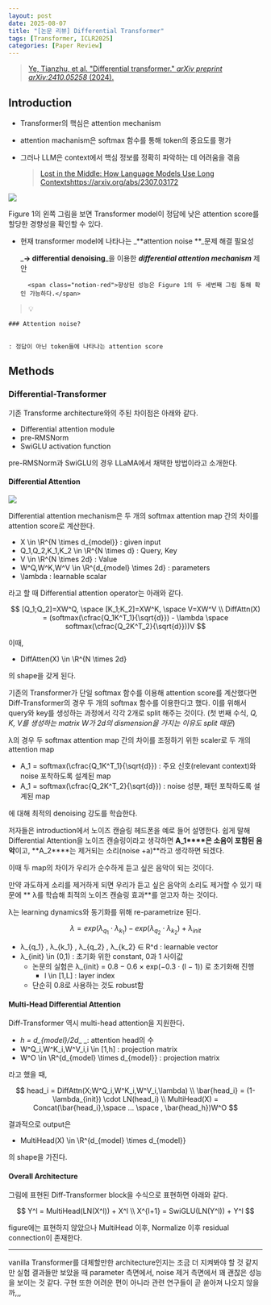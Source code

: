 ```yaml
---
layout: post
date: 2025-08-07
title: "[논문 리뷰] Differential Transformer"
tags: [Transformer, ICLR2025]
categories: [Paper Review]
---
```


> [Ye, Tianzhu, et al. "Differential transformer." ](https://arxiv.org/abs/2410.05258)[_arXiv preprint arXiv:2410.05258_](https://arxiv.org/abs/2410.05258)[ (2024).](https://arxiv.org/abs/2410.05258)



## Introduction

- Transformer의 핵심은 attention mechanism
- attention machanism은 softmax 함수를 통해 token의 중요도를 평가
- 그러나 LLM은 context에서 핵심 정보를 정확히 파악하는 데 어려움을 겪음

	> [Lost in the Middle: How Language Models Use Long Contextshttps://arxiv.org/abs/2307.03172](https://arxiv.org/abs/2307.03172)


![](https://prod-files-secure.s3.us-west-2.amazonaws.com/542b861c-36a8-4051-84e5-8804b6728dba/9083ea56-691a-4752-ae26-47f403431ac8/image.png?X-Amz-Algorithm=AWS4-HMAC-SHA256&X-Amz-Content-Sha256=UNSIGNED-PAYLOAD&X-Amz-Credential=ASIAZI2LB466SCK5KR73%2F20250911%2Fus-west-2%2Fs3%2Faws4_request&X-Amz-Date=20250911T190103Z&X-Amz-Expires=3600&X-Amz-Security-Token=IQoJb3JpZ2luX2VjEKP%2F%2F%2F%2F%2F%2F%2F%2F%2F%2FwEaCXVzLXdlc3QtMiJHMEUCIQCso05BuUPvooeng%2B1xcu9FjFOilWf1GuYxf35QpTekrwIgN56pYQUBdZkqsvwoKvpRkOeIjv5nRHkw9UyzFXuWlKQq%2FwMIHBAAGgw2Mzc0MjMxODM4MDUiDDPBv%2FKRqwScna%2F1dSrcA4gp3cj%2BBbcHLBiLPSQlI3X5iuS1ceuylKlTQOfiyvrrxLB9Ufp0euQJ35epW8vRaNpHEMghGdy1V0iy%2FX0SIBnQe63a2159KPp5m3CiRpyIy2xpdh0mfkCZY7vEciWTxLojrpUqOIEot0u58B3VvNwjnW5Mzy1CamTFYlnsJB3EKRfhVyAojaCC8sUx3QG0E3djw00mW%2FcyBh13pqTABbAt%2F39eEe0DRvCvL7Meh%2FT7Im1JLzBO%2Bd%2Fshs1KbFDPABwrFffHWmAUPPG%2BrGnX%2FoZqs7Z2OzmQVFYBPPPQvXbTjUCy13lvC8A3DX5eCNiWrcrXZkTOxisWXUBVupZ9nPRTw50AdN61v9HmQA8dZO08PlqAUITS67Tv1f7N%2FhIiyppt5%2FFaMHGkBHSVKBLr1sHSin4u%2FvO8cT6owElrvym6Cc%2Fn5Ean%2B%2B0yreNe%2BZnXu2VYvsbaxIlU8PhPiH2lD76LSoTBY%2F0sMMnu8RjyoiuCqPpcGCinLVfEv0CURWedruf2AHMtzw4Bv5EmTw8XqhEy%2BCBE%2F46iP3fylWXTXEgjAA1bVzBRxONhwUM868R%2FSArvXDteSOoQB6JiDm%2BFcF0605Lz%2FhZpmbu0uPpvwqCPbfnmymiAhW0Tz%2FW%2FMJSsjMYGOqUBSCUMp7aiR21cvD%2BJ81snjRBjr0FjFI0JJ0oa6OY2ZepcaYyGbKl%2BNUL7sslqgKXD1z71%2F3UToNIxcRwXEq%2BR%2BmC%2FVsCAcrQhMHkszZa6plD5o%2F3ZLpKCPDLC0cXv1PMEWq2BotrEbrTjSrlBcQSSqcq0dnO%2BcMYDWPtVELL9mKXZW3eaQinBU9MNlFYqS0VA%2FjbNkzxpNQNgOVOHRq5s7lx3Y1qf&X-Amz-Signature=6073614cfec36d67c405d3b49ab01ae4bcb011c94acabd0043c6697f10389f95&X-Amz-SignedHeaders=host&x-amz-checksum-mode=ENABLED&x-id=GetObject)


Figure 1의 왼쪽 그림을 보면 Transformer model이 정답에 낮은 attention score를 할당한 경향성을 확인할 수 있다.

- 현재 transformer model에 나타나는 _**attention noise **_문제 해결 필요성

	_**→ differential denoising**_을 이용한 _**differential attention mechanism**_ 제안


		<span class="notion-red">향상된 성능은 Figure 1의 두 세번째 그림 통해 확인 가능하다.</span>


> 💡 


	### Attention noise?


	: 정답이 아닌 token들에 나타나는 attention score



## Methods



### Differential-Transformer


기존 Transforme architecture와의 주된 차이점은 아래와 같다.

- Differential attention module
- pre-RMSNorm
- SwiGLU activation function

pre-RMSNorm과 SwiGLU의 경우 LLaMA에서 채택한 방법이라고 소개한다.



#### Differential Attention


![](https://prod-files-secure.s3.us-west-2.amazonaws.com/542b861c-36a8-4051-84e5-8804b6728dba/116d70b2-1963-4810-9167-f4c7d8a06e8f/image.png?X-Amz-Algorithm=AWS4-HMAC-SHA256&X-Amz-Content-Sha256=UNSIGNED-PAYLOAD&X-Amz-Credential=ASIAZI2LB466SCK5KR73%2F20250911%2Fus-west-2%2Fs3%2Faws4_request&X-Amz-Date=20250911T190103Z&X-Amz-Expires=3600&X-Amz-Security-Token=IQoJb3JpZ2luX2VjEKP%2F%2F%2F%2F%2F%2F%2F%2F%2F%2FwEaCXVzLXdlc3QtMiJHMEUCIQCso05BuUPvooeng%2B1xcu9FjFOilWf1GuYxf35QpTekrwIgN56pYQUBdZkqsvwoKvpRkOeIjv5nRHkw9UyzFXuWlKQq%2FwMIHBAAGgw2Mzc0MjMxODM4MDUiDDPBv%2FKRqwScna%2F1dSrcA4gp3cj%2BBbcHLBiLPSQlI3X5iuS1ceuylKlTQOfiyvrrxLB9Ufp0euQJ35epW8vRaNpHEMghGdy1V0iy%2FX0SIBnQe63a2159KPp5m3CiRpyIy2xpdh0mfkCZY7vEciWTxLojrpUqOIEot0u58B3VvNwjnW5Mzy1CamTFYlnsJB3EKRfhVyAojaCC8sUx3QG0E3djw00mW%2FcyBh13pqTABbAt%2F39eEe0DRvCvL7Meh%2FT7Im1JLzBO%2Bd%2Fshs1KbFDPABwrFffHWmAUPPG%2BrGnX%2FoZqs7Z2OzmQVFYBPPPQvXbTjUCy13lvC8A3DX5eCNiWrcrXZkTOxisWXUBVupZ9nPRTw50AdN61v9HmQA8dZO08PlqAUITS67Tv1f7N%2FhIiyppt5%2FFaMHGkBHSVKBLr1sHSin4u%2FvO8cT6owElrvym6Cc%2Fn5Ean%2B%2B0yreNe%2BZnXu2VYvsbaxIlU8PhPiH2lD76LSoTBY%2F0sMMnu8RjyoiuCqPpcGCinLVfEv0CURWedruf2AHMtzw4Bv5EmTw8XqhEy%2BCBE%2F46iP3fylWXTXEgjAA1bVzBRxONhwUM868R%2FSArvXDteSOoQB6JiDm%2BFcF0605Lz%2FhZpmbu0uPpvwqCPbfnmymiAhW0Tz%2FW%2FMJSsjMYGOqUBSCUMp7aiR21cvD%2BJ81snjRBjr0FjFI0JJ0oa6OY2ZepcaYyGbKl%2BNUL7sslqgKXD1z71%2F3UToNIxcRwXEq%2BR%2BmC%2FVsCAcrQhMHkszZa6plD5o%2F3ZLpKCPDLC0cXv1PMEWq2BotrEbrTjSrlBcQSSqcq0dnO%2BcMYDWPtVELL9mKXZW3eaQinBU9MNlFYqS0VA%2FjbNkzxpNQNgOVOHRq5s7lx3Y1qf&X-Amz-Signature=dda41f6fcf1489a3f9497dd325f93077933854903878691ea1bf98318db3361b&X-Amz-SignedHeaders=host&x-amz-checksum-mode=ENABLED&x-id=GetObject)


Differential attention mechanism은 두 개의 softmax attention map 간의 차이를 attention score로 계산한다.

- X \in \R^{N \times d\_{model}} : given input
- Q\_1,Q\_2,K\_1,K\_2 \in \R^{N \times d} : Query, Key
- V \in \R^{N \times 2d} : Value
- W^Q,W^K,W^V \in \R^{d\_{model} \times 2d} : parameters
- \lambda : learnable scalar

라고 할 때 Differential attention operator는 아래와 같다.


$$
[Q_1;Q_2]=XW^Q, \space [K_1;K_2]=XW^K, \space V=XW^V \\
DiffAttn(X) = (softmax(\cfrac{Q_1K^T_1}{\sqrt{d}}) - \lambda \space softmax(\cfrac{Q_2K^T_2}{\sqrt{d}}))V
$$


이때,

- DiffAtten(X) \in \R^{N \times 2d}

의 shape을 갖게 된다.


기존의 Transformer가 단일 softmax 함수를 이용해 attention score를 계산했다면 Diff-Transformer의 경우 두 개의 softmax 함수를 이용한다고 했다. 이를 위해서 query와 key를 생성하는 과정에서 각각 2개로 split 해주는 것이다. <span class="notion-red">(첫 번째 수식, </span><span class="notion-red">_Q, K, V를 생성하는 matrix W가 2d의 dismension을 가지는 이유도 split 때문_</span><span class="notion-red">)</span>


 λ의 경우 두 softmax attention map 간의 차이를 조정하기 위한 scaler로 두 개의 attention map

- A\_1 = softmax(\cfrac{Q\_1K^T\_1}{\sqrt{d}}) : 주요 신호(relevant context)와 noise 포착하도록 설계된 map
- A\_1 = softmax(\cfrac{Q\_2K^T\_2}{\sqrt{d}}) : noise 성분, 패턴 포착하도록 설계된 map 

에 대해 최적의 denoising 강도를 학습한다.


저자들은 introduction에서 노이즈 캔슬링 헤드폰을 예로 들어 설명한다. 쉽게 말해 Differential Attention을 노이즈 캔슬링이라고 생각하면 **A\_1****은 소음이 포함된 음악**이고, **A\_2****는 제거되는 소리(noise +a)**라고 생각하면 되겠다. 


이때 두 map의 차이가 우리가 순수하게 듣고 싶은 음악이 되는 것이다. 


만약 과도하게 소리를 제거하게 되면 우리가 듣고 싶은 음악의 소리도 제거할 수 있기 때문에 ** λ를 학습해 최적의 노이즈 캔슬링 효과**를 얻고자 하는 것이다.


λ는 learning dynamics와 동기화를 위해 re-parametrize 된다.


$$
\lambda = exp(\lambda_{q_1} \cdot \lambda_{k_1}) - exp(\lambda_{q_2} \cdot \lambda_{k_2}) + \lambda_{init}
$$

- λ\_{q\_1} , λ\_{k\_1} , λ\_{q\_2} , λ\_{k\_2} ∈ R^d : learnable vector
- λ\_{init} \in (0,1) : 초기화 위한 constant, 0과 1 사이값
	- 논문의 실험은 λ\_{init} = 0.8 − 0.6 × exp(−0.3 · (l − 1)) 로 초기화해 진행
		- l \in [1,L] : layer index
	- 단순히 0.8로 사용하는 것도 robust함


#### **Multi-Head Differential Attention**


Diff-Transformer 역시 multi-head attention을 지원한다.

- _h = d\_{model}/2d__ _: attention head의 수
- W^Q\_i,W^K\_i,W^V\_i,i \in [1,h] : projection matrix
- W^O \in \R^{d\_{model} \times d\_{model}} : projection matrix

라고 했을 때,


$$
head_i = DiffAttn(X;W^Q_i,W^K_i,W^V_i,\lambda) \\
\bar{head_i} = (1-\lambda_{init}) \cdot LN(head_i) \\
MultiHead(X) = Concat(\bar{head_i},\space ... \space , \bar{head_h})W^O
$$


결과적으로 output은

- MultiHead(X) \in \R^{d\_{model} \times d\_{model}}

의 shape을 가진다.



#### Overall Architecture


그림에 표현된 Diff-Transformer block을 수식으로 표현하면 아래와 같다.


$$
Y^l = MultiHead(LN(X^l)) + X^l \\
X^{l+1} = SwiGLU(LN(Y^l)) + Y^l
$$


figure에는 표현하지 않았으나 MultiHead 이후, Normalize 이후 residual connection이 존재한다.


---


vanilla Transformer를 대체할만한 architecture인지는 조금 더 지켜봐야 할 것 같지만 실험 결과들만 보았을 때 parameter 측면에서, noise 제거 측면에서 꽤 괜찮은 성능을 보이는 것 같다. 구현 또한 어려운 편이 아니라 관련 연구들이 곧 쏟아져 나오지 않을까,,,

